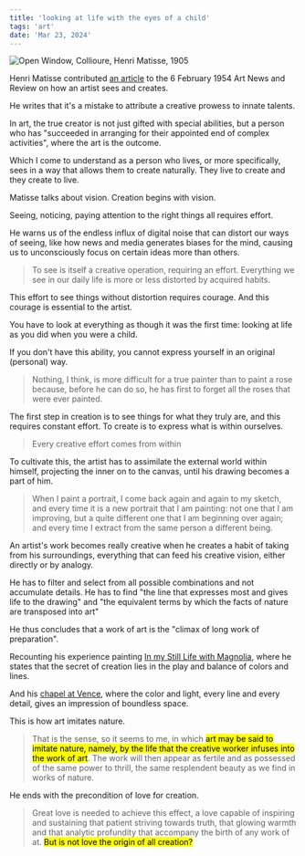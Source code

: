 ```yaml
---
title: 'looking at life with the eyes of a child'
tags: 'art'
date: 'Mar 23, 2024'
---
```


![Open Window, Collioure, Henri Matisse, 1905](/images/window.jpg)

Henri Matisse contributed [an article](https://artreview.com/henri-matisse-love-origin-creation-1954-archive-looking-life-eyes-child/) to the 6 February 1954 Art News and Review on how an artist sees and creates.

He writes that it's a mistake to attribute a creative prowess to innate talents.

In art, the true creator is not just gifted with special abilities, but a person who has "succeeded in arranging for their appointed end of complex activities", where the art is the outcome.

Which I come to understand as a person who lives, or more specifically, sees in a way that allows them to create naturally. They live to create and they create to live.

Matisse talks about vision. Creation begins with vision.

Seeing, noticing, paying attention to the right things all requires effort.

He warns us of the endless influx of digital noise that can distort our ways of seeing, like how news and media generates biases for the mind, causing us to unconsciously focus on certain ideas more than others.

> To see is itself a creative operation, requiring an effort. Everything we see in our daily life is more or less distorted by acquired habits.

This effort to see things without distortion requires courage. And this courage is essential to the artist.

You have to look at everything as though it was the first time: looking at life as you did when you were a child.

If you don't have this ability, you cannot express yourself in an original (personal) way.

> Nothing, I think, is more difficult for a true painter than to paint a rose because, before he can do so, he has first to forget all the roses that were ever painted.

The first step in creation is to see things for what they truly are, and this requires constant effort. To create is to express what is within ourselves.

> Every creative effort comes from within

To cultivate this, the artist has to assimilate the external world within himself, projecting the inner on to the canvas, until his drawing becomes a part of him.

> When I paint a portrait, I come back again and again to my sketch, and every time it is a new portrait that I am painting: not one that I am improving, but a quite different one that I am beginning over again; and every time I extract from the same person a different being.

An artist's work becomes really creative when he creates a habit of taking from his surroundings, everything that can feed his creative vision, either directly or by analogy.

He has to filter and select from all possible combinations and not accumulate details. He has to find "the line that expresses most and gives life to the drawing" and "the equivalent terms by which the facts of nature are transposed into art"

He thus concludes that a work of art is the "climax of long work of preparation".

Recounting his experience painting [In my Still Life with Magnolia](https://www.centrepompidou.fr/en/ressources/oeuvre/Y5BlJZ2), where he states that the secret of creation lies in the play and balance of colors and lines.

And his [chapel at Vence](https://www.theartpilgrim.org/pilgrimages-2/the-chapelle-du-rosaire-de-vence), where the color and light, every line and every detail, gives an impression of boundless space.

This is how art imitates nature.

> That is the sense, so it seems to me, in which <mark>art may be said to imitate nature, namely, by the life that the creative worker infuses into the work of art</mark>. The work will then appear as fertile and as possessed of the same power to thrill, the same resplendent beauty as we find in works of nature.

He ends with the precondition of love for creation.

> Great love is needed to achieve this effect, a love capable of inspiring and sustaining that patient striving towards truth, that glowing warmth and that analytic profundity that accompany the birth of any work of at. <mark>But is not love the origin of all creation?</mark>

